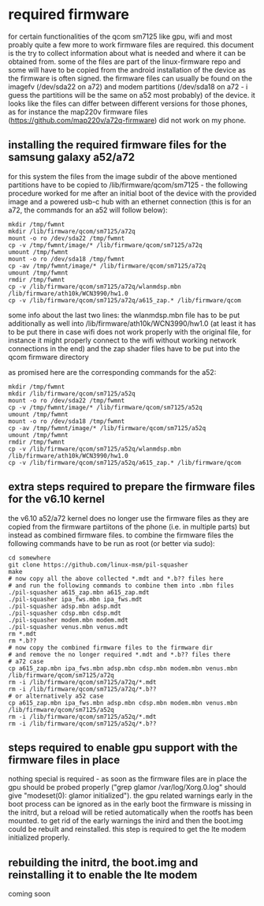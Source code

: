 # required firmware

for certain functionalities of the qcom sm7125 like gpu, wifi and most
proably quite a few more to work firmware files are required. this document
is the try to collect information about what is needed and where it can be
obtained from. some of the files are part of the linux-firmware repo and some
will have to be copied from the android installation of the device as the
firmware is often signed. the firmware files can usually be found on the
imagefv (/dev/sda22 on a72) and modem partitions (/dev/sda18 on a72 - i guess
the partitions will be the same on a52 most probably) of the device. it looks
like the files can differ between different versions for those phones, as for
instance the map220v firmware files (https://github.com/map220v/a72q-firmware)
did not work on my phone.

## installing the required firmware files for the samsung galaxy a52/a72

for this system the files from the image subdir of the above mentioned
partitions have to be copied to /lib/firmware/qcom/sm7125 - the following
procedure worked for me after an initial boot of the device with the provided
image and a powered usb-c hub with an ethernet connection (this is for an a72,
the commands for an a52 will follow below):
```
mkdir /tmp/fwmnt
mkdir /lib/firmware/qcom/sm7125/a72q
mount -o ro /dev/sda22 /tmp/fwmnt
cp -v /tmp/fwmnt/image/* /lib/firmware/qcom/sm7125/a72q
umount /tmp/fwmnt
mount -o ro /dev/sda18 /tmp/fwmnt
cp -av /tmp/fwmnt/image/* /lib/firmware/qcom/sm7125/a72q
umount /tmp/fwmnt
rmdir /tmp/fwmnt
cp -v /lib/firmware/qcom/sm7125/a72q/wlanmdsp.mbn /lib/firmware/ath10k/WCN3990/hw1.0
cp -v /lib/firmware/qcom/sm7125/a72q/a615_zap.* /lib/firmware/qcom
```
some info about the last two lines: the wlanmdsp.mbn file has to be put
additionally as well into /lib/firmware/ath10k/WCN3990/hw1.0 (at least it has
to be put there in case wifi does not work properly with the original file, for
instance it might properly connect to the wifi without working network
connections in the end) and the zap shader files have to be put into the qcom
firmware directory

as promised here are the corresponding commands for the a52:
```
mkdir /tmp/fwmnt
mkdir /lib/firmware/qcom/sm7125/a52q
mount -o ro /dev/sda22 /tmp/fwmnt
cp -v /tmp/fwmnt/image/* /lib/firmware/qcom/sm7125/a52q
umount /tmp/fwmnt
mount -o ro /dev/sda18 /tmp/fwmnt
cp -av /tmp/fwmnt/image/* /lib/firmware/qcom/sm7125/a52q
umount /tmp/fwmnt
rmdir /tmp/fwmnt
cp -v /lib/firmware/qcom/sm7125/a52q/wlanmdsp.mbn /lib/firmware/ath10k/WCN3990/hw1.0
cp -v /lib/firmware/qcom/sm7125/a52q/a615_zap.* /lib/firmware/qcom
```

## extra steps required to prepare the firmware files for the v6.10 kernel

the v6.10 a52/a72 kernel does no longer use the firmware files as they are
copied from the firmware partiitons of the phone (i.e. in multiple parts) but
instead as combined firmware files. to combine the firmware files the following
commands have to be run as root (or better via sudo):

```
cd somewhere
git clone https://github.com/linux-msm/pil-squasher
make
# now copy all the above collected *.mdt and *.b?? files here
# and run the following commands to combine them into .mbn files
./pil-squasher a615_zap.mbn a615_zap.mdt
./pil-squasher ipa_fws.mbn ipa_fws.mdt
./pil-squasher adsp.mbn adsp.mdt
./pil-squasher cdsp.mbn cdsp.mdt
./pil-squasher modem.mbn modem.mdt
./pil-squasher venus.mbn venus.mdt
rm *.mdt
rm *.b??
# now copy the combined firmware files to the firmware dir
# and remove the no longer required *.mdt and *.b?? files there
# a72 case
cp a615_zap.mbn ipa_fws.mbn adsp.mbn cdsp.mbn modem.mbn venus.mbn /lib/firmware/qcom/sm7125/a72q
rm -i /lib/firmware/qcom/sm7125/a72q/*.mdt
rm -i /lib/firmware/qcom/sm7125/a72q/*.b??
# or alternatively a52 case
cp a615_zap.mbn ipa_fws.mbn adsp.mbn cdsp.mbn modem.mbn venus.mbn /lib/firmware/qcom/sm7125/a52q
rm -i /lib/firmware/qcom/sm7125/a52q/*.mdt
rm -i /lib/firmware/qcom/sm7125/a52q/*.b??
```

## steps required to enable gpu support with the firmware files in place

nothing special is required - as soon as the firmware files are in place the
gpu should be probed properly ("grep glamor /var/log/Xorg.0.log" should give
"modeset(0): glamor initialized"). the gpu related warnings early in the boot
process can be ignored as in the early boot the firmware is missing in the
initrd, but a reload will be retied automatically when the rootfs has been
mounted. to get rid of the early warnings the inird and then the boot.img could
be rebuilt and reinstalled. this step is required to get the lte modem
initialized properly.

## rebuilding the initrd, the boot.img and reinstalling it to enable the lte modem

coming soon
